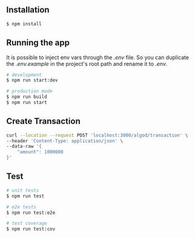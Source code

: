 

## Installation



```bash
$ npm install
```

## Running the app

It is possible to inject env vars through the *.env* file. So you can duplicate the *.env.example* in the project's root path and rename it to *.env*.

```bash
# development
$ npm run start:dev

# production mode
$ npm run build
$ npm run start
```

## Create Transaction

```bash
curl --location --request POST 'localhost:3000/algod/transaction' \
--header 'Content-Type: application/json' \
--data-raw '{
    "amount": 1000000
}'
```

## Test

```bash
# unit tests
$ npm run test

# e2e tests
$ npm run test:e2e

# test coverage
$ npm run test:cov
```
